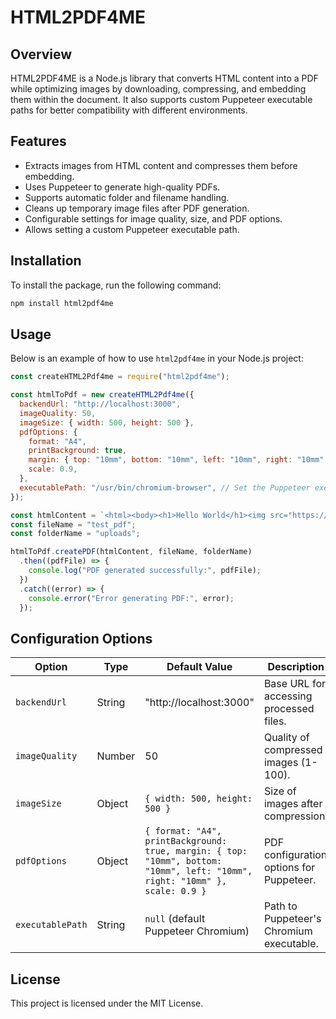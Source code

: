 # HTML2PDF4ME

## Overview
HTML2PDF4ME is a Node.js library that converts HTML content into a PDF while optimizing images by downloading, compressing, and embedding them within the document. It also supports custom Puppeteer executable paths for better compatibility with different environments.

## Features
- Extracts images from HTML content and compresses them before embedding.
- Uses Puppeteer to generate high-quality PDFs.
- Supports automatic folder and filename handling.
- Cleans up temporary image files after PDF generation.
- Configurable settings for image quality, size, and PDF options.
- Allows setting a custom Puppeteer executable path.

## Installation
To install the package, run the following command:
```sh
npm install html2pdf4me
```

## Usage
Below is an example of how to use `html2pdf4me` in your Node.js project:

```javascript
const createHTML2Pdf4me = require("html2pdf4me");

const htmlToPdf = new createHTML2Pdf4me({
  backendUrl: "http://localhost:3000",
  imageQuality: 50,
  imageSize: { width: 500, height: 500 },
  pdfOptions: {
    format: "A4",
    printBackground: true,
    margin: { top: "10mm", bottom: "10mm", left: "10mm", right: "10mm" },
    scale: 0.9,
  },
  executablePath: "/usr/bin/chromium-browser", // Set the Puppeteer executable path
});

const htmlContent = `<html><body><h1>Hello World</h1><img src="https://example.com/image.jpg"></body></html>`;
const fileName = "test_pdf";
const folderName = "uploads";

htmlToPdf.createPDF(htmlContent, fileName, folderName)
  .then((pdfFile) => {
    console.log("PDF generated successfully:", pdfFile);
  })
  .catch((error) => {
    console.error("Error generating PDF:", error);
  });
```

## Configuration Options
| Option           | Type     | Default Value               | Description |
|-----------------|----------|-----------------------------|-------------|
| `backendUrl`    | String   | "http://localhost:3000"    | Base URL for accessing processed files. |
| `imageQuality`  | Number   | 50                          | Quality of compressed images (1-100). |
| `imageSize`     | Object   | `{ width: 500, height: 500 }` | Size of images after compression. |
| `pdfOptions`    | Object   | `{ format: "A4", printBackground: true, margin: { top: "10mm", bottom: "10mm", left: "10mm", right: "10mm" }, scale: 0.9 }` | PDF configuration options for Puppeteer. |
| `executablePath` | String   | `null` (default Puppeteer Chromium) | Path to Puppeteer's Chromium executable. |

## License
This project is licensed under the MIT License.

